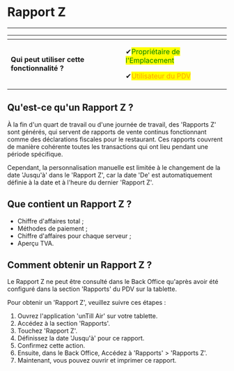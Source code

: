 # Rapport Z

--------

<table data-card-size="large" data-view="cards" data-full-width="false"><thead><tr><th></th><th></th><th></th></tr></thead><tbody><tr><td><strong>Qui peut utiliser cette fonctionnalité ?</strong></td><td><p><span data-gb-custom-inline data-tag="emoji" data-code="2714">✔</span><mark style="color:green;">Propriétaire de l'Emplacement</mark></p><p><span data-gb-custom-inline data-tag="emoji" data-code="2714">✔</span><mark style="color:orange;">Utilisateur du PDV</mark></p></td><td></td></tr></tbody></table>

## Qu'est-ce qu'un Rapport Z ?

À la fin d'un quart de travail ou d'une journée de travail, des 'Rapports Z' sont générés, qui servent de rapports de vente continus fonctionnant comme des déclarations fiscales pour le restaurant. Ces rapports couvrent de manière cohérente toutes les transactions qui ont lieu pendant une période spécifique.

Cependant, la personnalisation manuelle est limitée à le changement de la date 'Jusqu'à' dans le 'Rapport Z', car la date 'De' est automatiquement définie à la date et à l'heure du dernier 'Rapport Z'.

## Que contient un Rapport Z ?

- Chiffre d'affaires total ;
- Méthodes de paiement ;
- Chiffre d'affaires pour chaque serveur ;
- Aperçu TVA.

## Comment obtenir un Rapport Z ?

Le Rapport Z ne peut être consulté dans le Back Office qu'après avoir été configuré dans la section 'Rapports' du PDV sur la tablette.

Pour obtenir un 'Rapport Z', veuillez suivre ces étapes :

1. Ouvrez l'application 'unTill Air' sur votre tablette.
2. Accédez à la section 'Rapports'.
3. Touchez 'Rapport Z'.
4. Définissez la date 'Jusqu'à' pour ce rapport.
5. Confirmez cette action.
6. Ensuite, dans le Back Office, Accédez à 'Rapports' > 'Rapports Z'.
7. Maintenant, vous pouvez ouvrir et imprimer ce rapport.